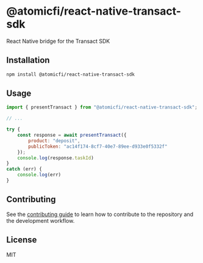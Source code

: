 # @atomicfi/react-native-transact-sdk

React Native bridge for the Transact SDK

## Installation

```sh
npm install @atomicfi/react-native-transact-sdk
```

## Usage

```js
import { presentTransact } from "@atomicfi/react-native-transact-sdk";

// ...

try {
    const response = await presentTransact({
        product: "deposit",
        publicToken: "ac14f174-8cf7-40e7-89ee-d933e0f5332f"
    });
    console.log(response.taskId)
}
catch (err) {
    console.log(err)
}
```

## Contributing

See the [contributing guide](CONTRIBUTING.md) to learn how to contribute to the repository and the development workflow.

## License

MIT
